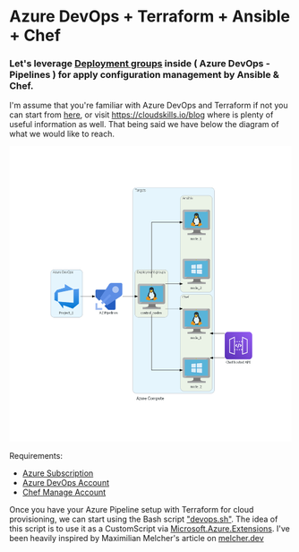 # Azure DevOps + Terraform + Ansible + Chef
### Let's leverage [Deployment groups](https://docs.microsoft.com/en-us/azure/devops/pipelines/release/deployment-groups/?view=azure-devops) inside ( Azure DevOps - Pipelines ) for apply configuration management by Ansible & Chef.

I'm assume that you're familiar with Azure DevOps and Terraform if not you can start from [here](https://medium.com/faun/lets-do-devops-build-an-azure-devops-terraform-pipeline-part-1-2-9ab301f3923c?), or visit https://cloudskills.io/blog where is plenty of useful information as well. That being said we have below the diagram of what we would like to reach.

![Diagram](.attachments/az_diagram1.png)


Requirements:

* [Azure Subscription](https://azure.microsoft.com/en-us/free/)
* [Azure DevOps Account](https://azure.microsoft.com/en-us/services/devops/)
* [Chef Manage Account](https://manage.chef.io/login)

Once you have your Azure Pipeline setup with Terraform for cloud provisioning, we can start using the Bash script ["devops.sh"](https://github.com/YRollHid/Azure/tree/master/DevOps/IaaS/Linux/post_deploy). The idea of this script is to use it as a CustomScript via [Microsoft.Azure.Extensions](https://docs.microsoft.com/en-us/azure/virtual-machines/extensions/features-windows). I've been heavily inspired by Maximilian Melcher's article on [melcher.dev](https://melcher.dev/2019/02/create-an-azure-devops-build/release-agent-with-terraform-ubuntu-edition/)



